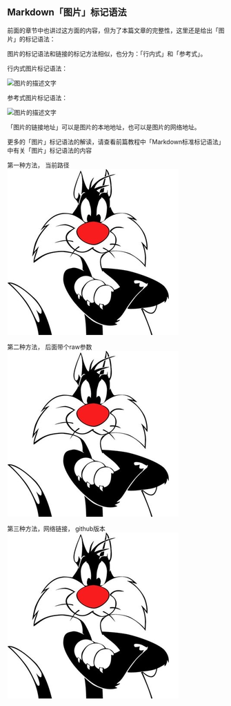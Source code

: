 
## Markdown「图片」标记语法
前面的章节中也讲过这方面的内容，但为了本篇文章的完整性，这里还是给出「图片」的标记语法：

图片的标记语法和链接的标记方法相似，也分为：「行内式」和「参考式」。

行内式图片标记语法：

![图片的描述文字](图片的链接地址)

参考式图片标记语法：

![图片的描述文字][id标识符]

[id标识符]: 图片的链接地址

「图片的链接地址」可以是图片的本地地址，也可以是图片的网络地址。

更多的「图片」标记语法的解读，请查看前篇教程中「Markdown标准标记语法」中有关「图片」标记语法的内容

第一种方法， 当前路径
![Image](./bfcat.png)

第二种方法， 后面带个raw参数
![Image](./bfcat.png?raw=true)


第三种方法，网络链接， github版本
![Image](https://github.com/bg4xsd/tsalab/blob/main/images/bfcat.png?raw=true)